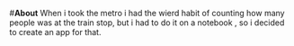 #**About**
When i took the metro i had the wierd habit of counting how many people was at the train stop, but i had to do it on a notebook , so i decided to create an app for that.
